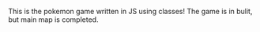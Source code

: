 This is the pokemon game written in JS using classes! 
The game is in bulit, but main map is completed.
